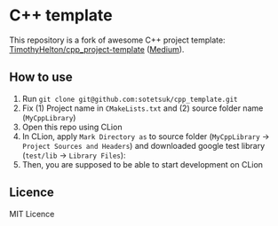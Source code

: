 # C++ template

This repository is a fork of awesome C++ project template: [TimothyHelton/cpp_project-template](https://github.com/TimothyHelton/cpp_project_template) ([Medium](https://medium.com/@TimothyHelton/c-projects-with-cmake-google-test-and-doxygen-using-clion-d508f6f4ad05)).

## How to use

1. Run `git clone git@github.com:sotetsuk/cpp_template.git`
2. Fix (1) Project name in `CMakeLists.txt`  and (2) source folder name (`MyCppLibrary`)
3. Open this repo using CLion
4. In CLion, apply `Mark Directory as` to source folder (`MyCppLibrary` -> `Project Sources and Headers`) and downloaded google test library (`test/lib` -> `Library Files`):
5. Then, you are supposed to be able to start development on CLion

## Licence
MIT Licence
